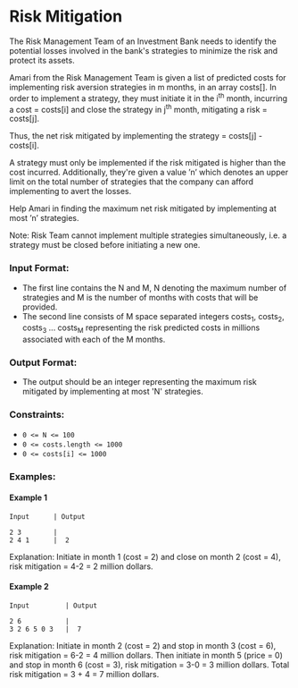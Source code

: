 # Risk Mitigation
The Risk Management Team of an Investment Bank needs to identify the potential losses involved in the bank's strategies
to minimize the risk and protect its assets.

Amari from the Risk Management Team is given a list of predicted costs for implementing risk aversion strategies in m months,
in an array costs[]. In order to implement a strategy, they must initiate it in the i<sup>th</sup> month, 
incurring a cost = costs[i] and close the strategy in j<sup>th</sup> month, mitigating a risk = costs[j].

Thus, the net risk mitigated by implementing the strategy = costs[j] - costs[i].

A strategy must only be implemented if the risk mitigated is higher than the cost incurred. 
Additionally, they're given a value ’n’ which denotes an upper limit on the total number of strategies that the company
can afford implementing to avert the losses.

Help Amari in finding the maximum net risk mitigated by implementing at most ’n’ strategies.

Note: Risk Team cannot implement multiple strategies simultaneously, i.e. a strategy must be closed before initiating a new one.

### Input Format:
- The first line contains the N and M, N denoting the maximum number of strategies and M is the number of months with costs that will be provided.
- The second line consists of M space separated integers costs<sub>1</sub>, costs<sub>2</sub>, costs<sub>3</sub> ... costs<sub>M</sub>
representing the risk predicted costs in millions associated with each of the M months.

### Output Format:
- The output should be an integer representing the maximum risk mitigated by implementing at most 'N' strategies.

### Constraints:
- <code>0 <= N <= 100</code>
- <code>0 <= costs.length <= 1000</code>
- <code>0 <= costs[i] <= 1000</code>

### Examples:
#### Example 1
```
Input      | Output
```
```
2 3        |  
2 4 1      |  2
```
Explanation: Initiate in month 1 (cost = 2) and close on month 2 (cost = 4), risk mitigation = 4-2 = 2 million dollars.
#### Example 2
```
Input         | Output
```
```
2 6           |  
3 2 6 5 0 3   |  7
```
Explanation: Initiate in month 2 (cost = 2) and stop in month 3 (cost = 6), risk mitigation = 6-2 = 4 million dollars. Then initiate in month 5 (price = 0) and stop in month 6 (cost = 3), risk mitigation = 3-0 = 3 million dollars. Total risk mitigation = 3 + 4 = 7 million dollars.
